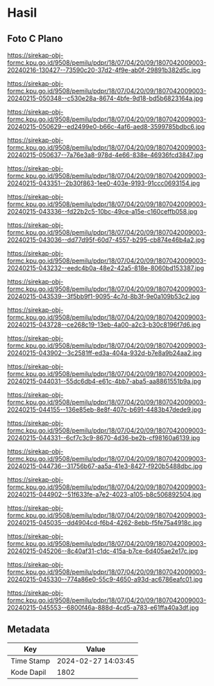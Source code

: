 # Hasil

## Foto C Plano

https://sirekap-obj-formc.kpu.go.id/9508/pemilu/pdpr/18/07/04/20/09/1807042009003-20240216-130427--73590c20-37d2-4f9e-ab0f-29891b382d5c.jpg

https://sirekap-obj-formc.kpu.go.id/9508/pemilu/pdpr/18/07/04/20/09/1807042009003-20240215-050348--c530e28a-8674-4bfe-9d18-bd5b6823164a.jpg

https://sirekap-obj-formc.kpu.go.id/9508/pemilu/pdpr/18/07/04/20/09/1807042009003-20240215-050629--ed2499e0-b66c-4af6-aed8-3599785bdbc6.jpg

https://sirekap-obj-formc.kpu.go.id/9508/pemilu/pdpr/18/07/04/20/09/1807042009003-20240215-050637--7a76e3a8-978d-4e66-838e-46936fcd3847.jpg

https://sirekap-obj-formc.kpu.go.id/9508/pemilu/pdpr/18/07/04/20/09/1807042009003-20240215-043351--2b30f863-1ee0-403e-9193-91ccc0693154.jpg

https://sirekap-obj-formc.kpu.go.id/9508/pemilu/pdpr/18/07/04/20/09/1807042009003-20240215-043336--fd22b2c5-10bc-49ce-a15e-c160ceffb058.jpg

https://sirekap-obj-formc.kpu.go.id/9508/pemilu/pdpr/18/07/04/20/09/1807042009003-20240215-043036--dd77d95f-60d7-4557-b295-cb874e46b4a2.jpg

https://sirekap-obj-formc.kpu.go.id/9508/pemilu/pdpr/18/07/04/20/09/1807042009003-20240215-043232--eedc4b0a-48e2-42a5-818e-8060bd153387.jpg

https://sirekap-obj-formc.kpu.go.id/9508/pemilu/pdpr/18/07/04/20/09/1807042009003-20240215-043539--3f5bb9f1-9095-4c7d-8b3f-9e0a109b53c2.jpg

https://sirekap-obj-formc.kpu.go.id/9508/pemilu/pdpr/18/07/04/20/09/1807042009003-20240215-043728--ce268c19-13eb-4a00-a2c3-b30c8196f7d6.jpg

https://sirekap-obj-formc.kpu.go.id/9508/pemilu/pdpr/18/07/04/20/09/1807042009003-20240215-043902--3c2581ff-ed3a-404a-932d-b7e8a9b24aa2.jpg

https://sirekap-obj-formc.kpu.go.id/9508/pemilu/pdpr/18/07/04/20/09/1807042009003-20240215-044031--55dc6db4-e61c-4bb7-aba5-aa8861551b9a.jpg

https://sirekap-obj-formc.kpu.go.id/9508/pemilu/pdpr/18/07/04/20/09/1807042009003-20240215-044155--136e85eb-8e8f-407c-b691-4483b47dede9.jpg

https://sirekap-obj-formc.kpu.go.id/9508/pemilu/pdpr/18/07/04/20/09/1807042009003-20240215-044331--6cf7c3c9-8670-4d36-be2b-cf98160a6139.jpg

https://sirekap-obj-formc.kpu.go.id/9508/pemilu/pdpr/18/07/04/20/09/1807042009003-20240215-044736--31756b67-aa5a-41e3-8427-f920b5488dbc.jpg

https://sirekap-obj-formc.kpu.go.id/9508/pemilu/pdpr/18/07/04/20/09/1807042009003-20240215-044902--51f633fe-a7e2-4023-a105-b8c506892504.jpg

https://sirekap-obj-formc.kpu.go.id/9508/pemilu/pdpr/18/07/04/20/09/1807042009003-20240215-045035--dd4904cd-f6b4-4262-8ebb-f5fe75a4918c.jpg

https://sirekap-obj-formc.kpu.go.id/9508/pemilu/pdpr/18/07/04/20/09/1807042009003-20240215-045206--8c40af31-c1dc-415a-b7ce-6d405ae2e17c.jpg

https://sirekap-obj-formc.kpu.go.id/9508/pemilu/pdpr/18/07/04/20/09/1807042009003-20240215-045330--774a86e0-55c9-4650-a93d-ac6786eafc01.jpg

https://sirekap-obj-formc.kpu.go.id/9508/pemilu/pdpr/18/07/04/20/09/1807042009003-20240215-045553--6800f46a-888d-4cd5-a783-e61ffa40a3df.jpg


## Metadata

| Key        | Value               |
| ---------- | ------------------- |
| Time Stamp | 2024-02-27 14:03:45 |
| Kode Dapil | 1802                |



